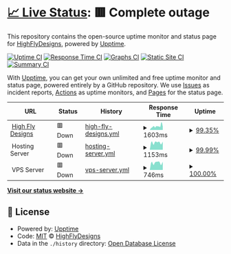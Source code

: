 # [📈 Live Status](https://HighFlyDesigns.github.io/status): <!--live status--> **🟥 Complete outage**

This repository contains the open-source uptime monitor and status page for [HighFlyDesigns](https://HighFlyDesigns.github.io/status), powered by [Upptime](https://github.com/upptime/upptime).

[![Uptime CI](https://github.com/HighFlyDesigns/status/workflows/Uptime%20CI/badge.svg)](https://github.com/HighFlyDesigns/status/actions?query=workflow%3A%22Uptime+CI%22)
[![Response Time CI](https://github.com/HighFlyDesigns/status/workflows/Response%20Time%20CI/badge.svg)](https://github.com/HighFlyDesigns/status/actions?query=workflow%3A%22Response+Time+CI%22)
[![Graphs CI](https://github.com/HighFlyDesigns/status/workflows/Graphs%20CI/badge.svg)](https://github.com/HighFlyDesigns/status/actions?query=workflow%3A%22Graphs+CI%22)
[![Static Site CI](https://github.com/HighFlyDesigns/status/workflows/Static%20Site%20CI/badge.svg)](https://github.com/HighFlyDesigns/status/actions?query=workflow%3A%22Static+Site+CI%22)
[![Summary CI](https://github.com/HighFlyDesigns/status/workflows/Summary%20CI/badge.svg)](https://github.com/HighFlyDesigns/status/actions?query=workflow%3A%22Summary+CI%22)

With [Upptime](https://upptime.js.org), you can get your own unlimited and free uptime monitor and status page, powered entirely by a GitHub repository. We use [Issues](https://github.com/HighFlyDesigns/status/issues) as incident reports, [Actions](https://github.com/HighFlyDesigns/status/actions) as uptime monitors, and [Pages](https://HighFlyDesigns.github.io/status) for the status page.

<!--start: status pages-->
<!-- This summary is generated by Upptime (https://github.com/upptime/upptime) -->
<!-- Do not edit this manually, your changes will be overwritten -->
<!-- prettier-ignore -->
| URL | Status | History | Response Time | Uptime |
| --- | ------ | ------- | ------------- | ------ |
| <img alt="" src="https://icons.duckduckgo.com/ip3/highflydesigns.com.ico" height="13"> [High Fly Designs](https://highflydesigns.com) | 🟥 Down | [high-fly-designs.yml](https://github.com/HighFlyDesigns/status/commits/HEAD/history/high-fly-designs.yml) | <details><summary><img alt="Response time graph" src="./graphs/high-fly-designs/response-time-week.png" height="20"> 1603ms</summary><br><a href="https://status.highflydesigns.com/history/high-fly-designs"><img alt="Response time 1675" src="https://img.shields.io/endpoint?url=https%3A%2F%2Fraw.githubusercontent.com%2FHighFlyDesigns%2Fstatus%2FHEAD%2Fapi%2Fhigh-fly-designs%2Fresponse-time.json"></a><br><a href="https://status.highflydesigns.com/history/high-fly-designs"><img alt="24-hour response time 1491" src="https://img.shields.io/endpoint?url=https%3A%2F%2Fraw.githubusercontent.com%2FHighFlyDesigns%2Fstatus%2FHEAD%2Fapi%2Fhigh-fly-designs%2Fresponse-time-day.json"></a><br><a href="https://status.highflydesigns.com/history/high-fly-designs"><img alt="7-day response time 1603" src="https://img.shields.io/endpoint?url=https%3A%2F%2Fraw.githubusercontent.com%2FHighFlyDesigns%2Fstatus%2FHEAD%2Fapi%2Fhigh-fly-designs%2Fresponse-time-week.json"></a><br><a href="https://status.highflydesigns.com/history/high-fly-designs"><img alt="30-day response time 2226" src="https://img.shields.io/endpoint?url=https%3A%2F%2Fraw.githubusercontent.com%2FHighFlyDesigns%2Fstatus%2FHEAD%2Fapi%2Fhigh-fly-designs%2Fresponse-time-month.json"></a><br><a href="https://status.highflydesigns.com/history/high-fly-designs"><img alt="1-year response time 1773" src="https://img.shields.io/endpoint?url=https%3A%2F%2Fraw.githubusercontent.com%2FHighFlyDesigns%2Fstatus%2FHEAD%2Fapi%2Fhigh-fly-designs%2Fresponse-time-year.json"></a></details> | <details><summary><a href="https://status.highflydesigns.com/history/high-fly-designs">99.35%</a></summary><a href="https://status.highflydesigns.com/history/high-fly-designs"><img alt="All-time uptime 99.99%" src="https://img.shields.io/endpoint?url=https%3A%2F%2Fraw.githubusercontent.com%2FHighFlyDesigns%2Fstatus%2FHEAD%2Fapi%2Fhigh-fly-designs%2Fuptime.json"></a><br><a href="https://status.highflydesigns.com/history/high-fly-designs"><img alt="24-hour uptime 99.92%" src="https://img.shields.io/endpoint?url=https%3A%2F%2Fraw.githubusercontent.com%2FHighFlyDesigns%2Fstatus%2FHEAD%2Fapi%2Fhigh-fly-designs%2Fuptime-day.json"></a><br><a href="https://status.highflydesigns.com/history/high-fly-designs"><img alt="7-day uptime 99.35%" src="https://img.shields.io/endpoint?url=https%3A%2F%2Fraw.githubusercontent.com%2FHighFlyDesigns%2Fstatus%2FHEAD%2Fapi%2Fhigh-fly-designs%2Fuptime-week.json"></a><br><a href="https://status.highflydesigns.com/history/high-fly-designs"><img alt="30-day uptime 99.73%" src="https://img.shields.io/endpoint?url=https%3A%2F%2Fraw.githubusercontent.com%2FHighFlyDesigns%2Fstatus%2FHEAD%2Fapi%2Fhigh-fly-designs%2Fuptime-month.json"></a><br><a href="https://status.highflydesigns.com/history/high-fly-designs"><img alt="1-year uptime 99.98%" src="https://img.shields.io/endpoint?url=https%3A%2F%2Fraw.githubusercontent.com%2FHighFlyDesigns%2Fstatus%2FHEAD%2Fapi%2Fhigh-fly-designs%2Fuptime-year.json"></a></details>
| <img alt="" src="https://icons.duckduckgo.com/ip3/null.ico" height="13"> Hosting Server | 🟥 Down | [hosting-server.yml](https://github.com/HighFlyDesigns/status/commits/HEAD/history/hosting-server.yml) | <details><summary><img alt="Response time graph" src="./graphs/hosting-server/response-time-week.png" height="20"> 1153ms</summary><br><a href="https://status.highflydesigns.com/history/hosting-server"><img alt="Response time 1044" src="https://img.shields.io/endpoint?url=https%3A%2F%2Fraw.githubusercontent.com%2FHighFlyDesigns%2Fstatus%2FHEAD%2Fapi%2Fhosting-server%2Fresponse-time.json"></a><br><a href="https://status.highflydesigns.com/history/hosting-server"><img alt="24-hour response time 1284" src="https://img.shields.io/endpoint?url=https%3A%2F%2Fraw.githubusercontent.com%2FHighFlyDesigns%2Fstatus%2FHEAD%2Fapi%2Fhosting-server%2Fresponse-time-day.json"></a><br><a href="https://status.highflydesigns.com/history/hosting-server"><img alt="7-day response time 1153" src="https://img.shields.io/endpoint?url=https%3A%2F%2Fraw.githubusercontent.com%2FHighFlyDesigns%2Fstatus%2FHEAD%2Fapi%2Fhosting-server%2Fresponse-time-week.json"></a><br><a href="https://status.highflydesigns.com/history/hosting-server"><img alt="30-day response time 1471" src="https://img.shields.io/endpoint?url=https%3A%2F%2Fraw.githubusercontent.com%2FHighFlyDesigns%2Fstatus%2FHEAD%2Fapi%2Fhosting-server%2Fresponse-time-month.json"></a><br><a href="https://status.highflydesigns.com/history/hosting-server"><img alt="1-year response time 1072" src="https://img.shields.io/endpoint?url=https%3A%2F%2Fraw.githubusercontent.com%2FHighFlyDesigns%2Fstatus%2FHEAD%2Fapi%2Fhosting-server%2Fresponse-time-year.json"></a></details> | <details><summary><a href="https://status.highflydesigns.com/history/hosting-server">99.99%</a></summary><a href="https://status.highflydesigns.com/history/hosting-server"><img alt="All-time uptime 100.00%" src="https://img.shields.io/endpoint?url=https%3A%2F%2Fraw.githubusercontent.com%2FHighFlyDesigns%2Fstatus%2FHEAD%2Fapi%2Fhosting-server%2Fuptime.json"></a><br><a href="https://status.highflydesigns.com/history/hosting-server"><img alt="24-hour uptime 99.95%" src="https://img.shields.io/endpoint?url=https%3A%2F%2Fraw.githubusercontent.com%2FHighFlyDesigns%2Fstatus%2FHEAD%2Fapi%2Fhosting-server%2Fuptime-day.json"></a><br><a href="https://status.highflydesigns.com/history/hosting-server"><img alt="7-day uptime 99.99%" src="https://img.shields.io/endpoint?url=https%3A%2F%2Fraw.githubusercontent.com%2FHighFlyDesigns%2Fstatus%2FHEAD%2Fapi%2Fhosting-server%2Fuptime-week.json"></a><br><a href="https://status.highflydesigns.com/history/hosting-server"><img alt="30-day uptime 99.95%" src="https://img.shields.io/endpoint?url=https%3A%2F%2Fraw.githubusercontent.com%2FHighFlyDesigns%2Fstatus%2FHEAD%2Fapi%2Fhosting-server%2Fuptime-month.json"></a><br><a href="https://status.highflydesigns.com/history/hosting-server"><img alt="1-year uptime 100.00%" src="https://img.shields.io/endpoint?url=https%3A%2F%2Fraw.githubusercontent.com%2FHighFlyDesigns%2Fstatus%2FHEAD%2Fapi%2Fhosting-server%2Fuptime-year.json"></a></details>
| <img alt="" src="https://icons.duckduckgo.com/ip3/null.ico" height="13"> VPS Server | 🟥 Down | [vps-server.yml](https://github.com/HighFlyDesigns/status/commits/HEAD/history/vps-server.yml) | <details><summary><img alt="Response time graph" src="./graphs/vps-server/response-time-week.png" height="20"> 746ms</summary><br><a href="https://status.highflydesigns.com/history/vps-server"><img alt="Response time 1414" src="https://img.shields.io/endpoint?url=https%3A%2F%2Fraw.githubusercontent.com%2FHighFlyDesigns%2Fstatus%2FHEAD%2Fapi%2Fvps-server%2Fresponse-time.json"></a><br><a href="https://status.highflydesigns.com/history/vps-server"><img alt="24-hour response time 839" src="https://img.shields.io/endpoint?url=https%3A%2F%2Fraw.githubusercontent.com%2FHighFlyDesigns%2Fstatus%2FHEAD%2Fapi%2Fvps-server%2Fresponse-time-day.json"></a><br><a href="https://status.highflydesigns.com/history/vps-server"><img alt="7-day response time 746" src="https://img.shields.io/endpoint?url=https%3A%2F%2Fraw.githubusercontent.com%2FHighFlyDesigns%2Fstatus%2FHEAD%2Fapi%2Fvps-server%2Fresponse-time-week.json"></a><br><a href="https://status.highflydesigns.com/history/vps-server"><img alt="30-day response time 962" src="https://img.shields.io/endpoint?url=https%3A%2F%2Fraw.githubusercontent.com%2FHighFlyDesigns%2Fstatus%2FHEAD%2Fapi%2Fvps-server%2Fresponse-time-month.json"></a><br><a href="https://status.highflydesigns.com/history/vps-server"><img alt="1-year response time 1091" src="https://img.shields.io/endpoint?url=https%3A%2F%2Fraw.githubusercontent.com%2FHighFlyDesigns%2Fstatus%2FHEAD%2Fapi%2Fvps-server%2Fresponse-time-year.json"></a></details> | <details><summary><a href="https://status.highflydesigns.com/history/vps-server">100.00%</a></summary><a href="https://status.highflydesigns.com/history/vps-server"><img alt="All-time uptime 99.99%" src="https://img.shields.io/endpoint?url=https%3A%2F%2Fraw.githubusercontent.com%2FHighFlyDesigns%2Fstatus%2FHEAD%2Fapi%2Fvps-server%2Fuptime.json"></a><br><a href="https://status.highflydesigns.com/history/vps-server"><img alt="24-hour uptime 99.99%" src="https://img.shields.io/endpoint?url=https%3A%2F%2Fraw.githubusercontent.com%2FHighFlyDesigns%2Fstatus%2FHEAD%2Fapi%2Fvps-server%2Fuptime-day.json"></a><br><a href="https://status.highflydesigns.com/history/vps-server"><img alt="7-day uptime 100.00%" src="https://img.shields.io/endpoint?url=https%3A%2F%2Fraw.githubusercontent.com%2FHighFlyDesigns%2Fstatus%2FHEAD%2Fapi%2Fvps-server%2Fuptime-week.json"></a><br><a href="https://status.highflydesigns.com/history/vps-server"><img alt="30-day uptime 99.90%" src="https://img.shields.io/endpoint?url=https%3A%2F%2Fraw.githubusercontent.com%2FHighFlyDesigns%2Fstatus%2FHEAD%2Fapi%2Fvps-server%2Fuptime-month.json"></a><br><a href="https://status.highflydesigns.com/history/vps-server"><img alt="1-year uptime 99.99%" src="https://img.shields.io/endpoint?url=https%3A%2F%2Fraw.githubusercontent.com%2FHighFlyDesigns%2Fstatus%2FHEAD%2Fapi%2Fvps-server%2Fuptime-year.json"></a></details>

<!--end: status pages-->

[**Visit our status website →**](https://HighFlyDesigns.github.io/status)

## 📄 License

- Powered by: [Upptime](https://github.com/upptime/upptime)
- Code: [MIT](./LICENSE) © [HighFlyDesigns](https://HighFlyDesigns.github.io/status)
- Data in the `./history` directory: [Open Database License](https://opendatacommons.org/licenses/odbl/1-0/)
